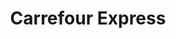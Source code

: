 ---
title: "Carrefour Express"
url: /madrid/carrefour-express-calle-de-carranza/
shop: comodidad
---